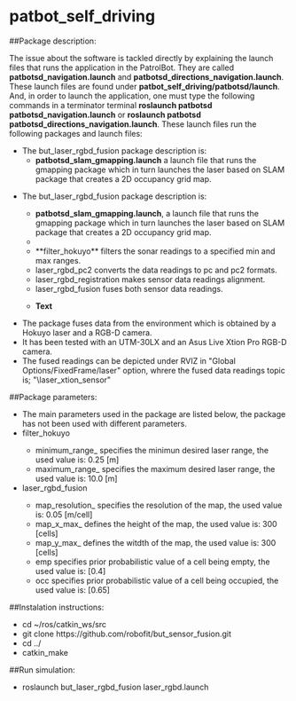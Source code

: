 # patbot_self_driving
##Package description:


The issue about the software is tackled directly by explaining the launch files that runs the application in the PatrolBot. They  are called **patbotsd_navigation.launch** and **patbotsd_directions_navigation.launch**. These launch files are found under **patbot_self_driving/patbotsd/launch**. And, in order to launch the application, one must type the following commands in a terminator terminal   **roslaunch patbotsd patbotsd_navigation.launch** or **roslaunch patbotsd patbotsd_directions_navigation.launch**. These launch files  run the following packages and launch files: 

*  The but_laser_rgbd_fusion package description is: 
      * **patbotsd_slam_gmapping.launch** a launch file that  runs the gmapping package which in turn launches the laser based on SLAM package  that creates a 2D occupancy grid map.
      
      
<ul>
  <li> The but_laser_rgbd_fusion package description is: </li>
    <ul>
      <li>  <span style="font-weight: bold;">patbotsd_slam_gmapping.launch</span>, a launch file that  runs the gmapping package which in turn launches the laser based on SLAM package  that creates a 2D occupancy grid map.  <li>
      <li> **filter_hokuyo** filters the sonar readings to a specified min and max ranges. </li>
      <li> laser_rgbd_pc2 converts the data readings to pc and pc2 formats. </li>
      <li> laser_rgbd_registration makes sensor data readings alignment. </li>
      <li> laser_rgbd_fusion fuses both sensor data readings. </li>
      <li style="font-weight: bold;">
    <p><span style="font-weight: bold;">Text</span></p>
  </li>
    </ul>
  </li>
  <li> The package fuses data from the environment which is obtained  by a Hokuyo laser and a RGB-D camera. </li>
  <li> It has been tested with an UTM-30LX  and an Asus Live Xtion Pro RGB-D camera. </li>
  <li> The fused readings can be depicted under RVIZ in	 "Global Options/FixedFrame/laser" option, whrere the fused data readings topic is; "\laser_xtion_sensor" </li>
</ul>


##Package parameters:
<ul>
  <li> The main parameters used in the package are listed below, the package has not been used with different parameters. </li>
  <li> filter_hokuyo </li>
     <ul>
        <li> minimum_range_ specifies the minimun desired laser range, the used value is: 0.25 [m] </li>
        <li> maximum_range_ specifies the maximum desired laser range, the used value is: 10.0 [m] </li>
     </ul>
  <li> laser_rgbd_fusion </li>
     <ul>
        <li> map_resolution_ specifies the resolution of the map, the used value is: 0.05 [m/cell] </li>
        <li>map_x_max_ defines the height of the map, the used value is: 300 [cells] </li>
         <li>  map_y_max_ defines the witdth of the map, the used value is: 300 [cells] </li>
         <li> emp specifies prior probabilistic value of a cell being empty, the used value is: [0.4]  </li>
         <li> occ  specifies prior probabilistic value of a cell being occupied, the used value is: [0.65] </li>
     </ul>
</ul>


##Instalation instructions:
<ul>
  <li> cd ~/ros/catkin_ws/src </li>
  <li> git clone https://github.com/robofit/but_sensor_fusion.git </li>
  <li> cd ../ </li>
  <li> catkin_make </li>
</ul>

##Run simulation:
<ul>
  <li> roslaunch but_laser_rgbd_fusion laser_rgbd.launch
</ul>
